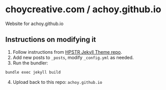 # choycreative.com / achoy.github.io
Website for achoy.github.io

## Instructions on modifying it

1. Follow instructions from [HPSTR Jekyll Theme repo](https://github.com/mmistakes/hpstr-jekyll-theme).
2. Add new posts to `_posts`, modify `_config.yml` as needed.
3. Run the bundler:
```bash
bundle exec jekyll build
```
4. Upload back to this repo: `achoy.github.io`
